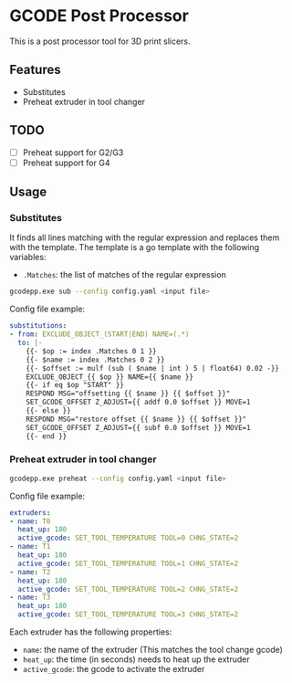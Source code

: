 # GCODE Post Processor

This is a post processor tool for 3D print slicers.

## Features

- Substitutes
- Preheat extruder in tool changer

## TODO

- [ ] Preheat support for G2/G3
- [ ] Preheat support for G4

## Usage

### Substitutes

It finds all lines matching with the regular expression and replaces them with the template.
The template is a go template with the following variables:

- `.Matches`: the list of matches of the regular expression

```bash
gcodepp.exe sub --config config.yaml <input file>
```

Config file example:

```yaml
substitutions:
- from: EXCLUDE_OBJECT_(START|END) NAME=(.*)
  to: |-
    {{- $op := index .Matches 0 1 }}
    {{- $name := index .Matches 0 2 }}
    {{- $offset := mulf (sub ( $name | int ) 5 | float64) 0.02 -}}
    EXCLUDE_OBJECT_{{ $op }} NAME={{ $name }}
    {{- if eq $op "START" }}
    RESPOND MSG="offsetting {{ $name }} {{ $offset }}"
    SET_GCODE_OFFSET Z_ADJUST={{ addf 0.0 $offset }} MOVE=1
    {{- else }}
    RESPOND MSG="restore offset {{ $name }} {{ $offset }}"
    SET_GCODE_OFFSET Z_ADJUST={{ subf 0.0 $offset }} MOVE=1
    {{- end }}

```

### Preheat extruder in tool changer

```bash
gcodepp.exe preheat --config config.yaml <input file>
```

Config file example:

```yaml
extruders:
- name: T0
  heat_up: 180
  active_gcode: SET_TOOL_TEMPERATURE TOOL=0 CHNG_STATE=2
- name: T1
  heat_up: 180
  active_gcode: SET_TOOL_TEMPERATURE TOOL=1 CHNG_STATE=2
- name: T2
  heat_up: 180
  active_gcode: SET_TOOL_TEMPERATURE TOOL=2 CHNG_STATE=2
- name: T3
  heat_up: 180
  active_gcode: SET_TOOL_TEMPERATURE TOOL=3 CHNG_STATE=2
```

Each extruder has the following properties:

- `name`: the name of the extruder (This matches the tool change gcode)
- `heat_up`: the time (in seconds) needs to heat up the extruder
- `active_gcode`: the gcode to activate the extruder
